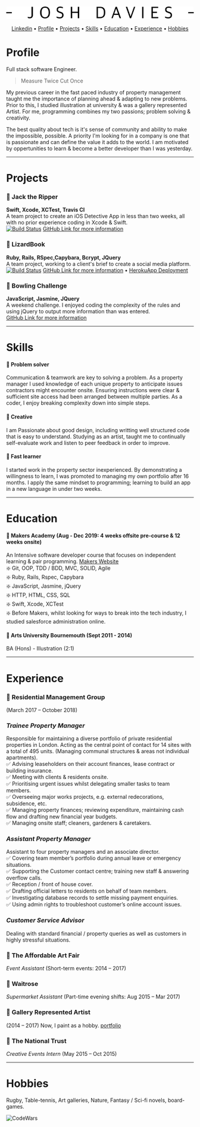 <div align="center">
  
![alt text](https://github.com/JoshDavies/CV/blob/master/JoshDavies.png?raw=true)  
  
</div>

<p align="center">
  <a href="https://www.linkedin.com/in/joshua-davies-70bb75128/">Linkedin</a> •
  <a href="#Profile">Profile</a> •
  <a href="#Projects">Projects</a> •
  <a href="#Skills">Skills</a> •
  <a href="#Education">Education</a> •
  <a href="#Experience">Experience</a> •
  <a href="#Hobbies">Hobbies</a>
</p>

# Profile
Full stack software Engineer.

> Measure Twice Cut Once

My previous career in the fast paced industry of property management taught me the importance of planning ahead & adapting to new problems. Prior to this, I studied illustration at university & was a gallery represented Artist. For me, programming combines my two passions; problem solving & creativity.

The best quality about tech is it's sense of community and ability to make the impossible, possible. A priority I'm looking for in a company is one that is passionate and can define the value it adds to the world. I am motivated by oppertunities to learn & become a better developer than I was yesterday.

-------------
# Projects
### 🔸 Jack the Ripper
**Swift, Xcode, XCTest, Travis CI**  
A team project to create an iOS Detective App in less than two weeks, all with no prior experience coding in Xcode & Swift.    
[![Build Status](https://travis-ci.com/robertamangiapane/Team-6-Game.svg?branch=master)](https://travis-ci.com/robertamangiapane/Team-6-Game)
[GitHub Link for more information](https://github.com/JoshDavies/Team-6-Game)  

### 🔸 LizardBook
**Ruby, Rails, RSpec,Capybara, Bcrypt, JQuery**  
A team project, working to a client's brief to create a social media platform.  
[![Build Status](https://travis-ci.com/Mezela/acebook--LizardBook-.svg?branch=master)](https://travis-ci.com/Mezela/acebook--LizardBook-)
[GitHub Link for more information](https://github.com/JoshDavies/acebook--LizardBook-) • 
[HerokuApp Deployment](http://lizardbook.herokuapp.com/)

### 🔸 Bowling Challenge
**JavaScript, Jasmine, JQuery**  
A weekend challenge. I enjoyed coding the complexity of the rules and using jQuery to output more information than was entered.  
[GitHub Link for more information](https://github.com/JoshDavies/bowling-challenge)  

-------------
# Skills
#### 🔸 Problem solver
Communication & teamwork are key to solving a problem. As a property manager I used knowledge of each unique property to anticipate issues contractors might encounter onsite. Ensuring instructions were clear & sufficient site access had been arranged between multiple parties. As a coder, I enjoy breaking complexity down into simple steps.  

#### 🔸 Creative   
I am Passionate about good design, including writting well structured code that is easy to understand. Studying as an artist, taught me to continually self-evaluate work and listen to peer feedback in order to improve.   

#### 🔸 Fast learner
I started work in the property sector inexperienced. By demonstrating a willingness to learn, I was promoted to managing my own portfolio after 16 months. I apply the same mindset to programming; learning to build an app in a new language in under two weeks.  

-----------
# Education
#### 🔸 Makers Academy (Aug - Dec 2019: 4 weeks offsite pre-course & 12 weeks onsite)
An Intensive software developer course that focuses on independent learning & pair programming. [Makers Website](https://makers.tech/)   
❇️ Git, OOP, TDD / BDD, MVC, SOLID, Agile  
❇️ Ruby, Rails, Rspec, Capybara  
❇️ JavaScript, Jasmine, jQuery   
❇️ HTTP, HTML, CSS, SQL  
❇️ Swift, Xcode, XCTest   
❇️ Before Makers, whilst looking for ways to break into the tech industry, I studied salesforce administration online. 

#### 🔸 Arts University Bournemouth (Sept 2011 - 2014)
BA (Hons) - Illustration (2:1)

----------------
# Experience
### 🔸 **Residential Management Group**
(March 2017 – October 2018)  
### *Trainee Property Manager*  
Responsible for maintaining a diverse portfolio of private residential properties in London. Acting as the central point of contact for 14 sites with a total of 495 units. (Managing communal structures & areas not individual apartments).  
✅ Advising leaseholders on their account finances, lease contract or building insurance.   
✅ Meeting with clients & residents onsite.   
✅ Prioritising urgent issues whilst delegating smaller tasks to team members.   
✅ Overseeing major works projects, e.g. external redecorations, subsidence, etc.   
✅ Managing property finances; reviewing expenditure, maintaining cash flow and drafting new financial year budgets.  
✅ Managing onsite staff; cleaners, gardeners & caretakers.   

### *Assistant Property Manager*  
Assistant to four property managers and an associate director.   
✅ Covering team member’s portfolio during annual leave or emergency situations.   
✅ Supporting the Customer contact centre; training new staff & answering overflow calls.  
✅ Reception / front of house cover.  
✅ Drafting official letters to residents on behalf of team members.  
✅ Investigating database records to settle missing payment enquiries.  
✅ Using admin rights to troubleshoot customer’s online account issues.

### *Customer Service Advisor*  
Dealing with standard financial / property queries as well as customers in highly stressful situations.

### 🔸 **The Affordable Art Fair**
 *Event Assistant* (Short-term events: 2014 – 2017)   

### 🔸 **Waitrose**  
*Supermarket Assistant* (Part-time evening shifts: Aug 2015 – Mar 2017)   

### 🔸 **Gallery Represented Artist**
(2014 – 2017) Now, I paint as a hobby. [portfolio](http://www.jdaviesillustration.com/)

### 🔸 **The National Trust**
*Creative Events Intern* (May 2015 – Oct 2015)   

--------
# Hobbies
Rugby, Table-tennis, Art galleries, Nature, Fantasy / Sci-fi novels, board-games.  
  
![CodeWars](https://www.codewars.com/users/JoshDavies/badges/small)
